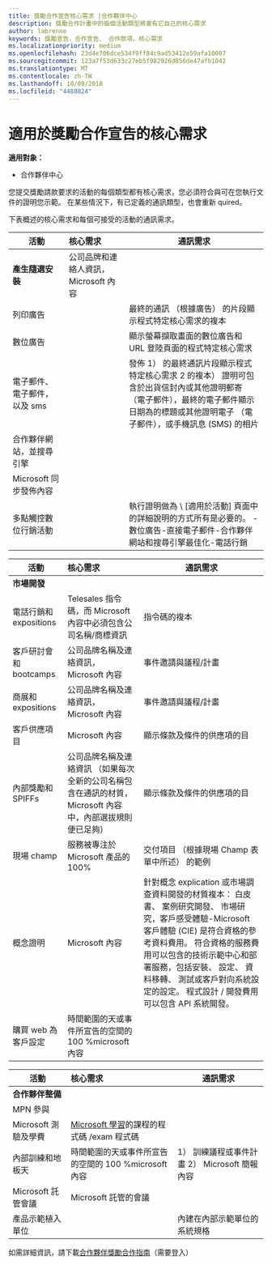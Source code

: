 ```yaml
---
title: 獎勵合作宣告核心需求 |合作夥伴中心
description: 獎勵合作計畫中的每個活動類型將會有它自己的核心需求
author: labrenne
keywords: 獎勵宣告，合作宣告、 合作款項，核心需求
ms.localizationpriority: medium
ms.openlocfilehash: 23d4e706dce534f9ff84c9ad53412e59afa10007
ms.sourcegitcommit: 123a7f53d633c27eb5f982926d856de47afb1042
ms.translationtype: MT
ms.contentlocale: zh-TW
ms.lasthandoff: 10/09/2018
ms.locfileid: "4488824"
---
```

# <a name="core-requirements-for-incentives-co-op-claims"></a>適用於獎勵合作宣告的核心需求

**適用對象：**

- 合作夥伴中心

您提交獎勵請款要求的活動的每個類型都有核心需求，您必須符合與可在您執行文件的證明您示範。 在某些情況下，有已定義的通訊類型，也會重新 quired。

下表概述的核心需求和每個可接受的活動的通訊需求。 

|**活動**   |**核心需求**   |**通訊需求**|
|--------------------------------------|:---------------------------------|---------|
|**產生隨選安裝**      |公司品牌和連絡人資訊，Microsoft 內容    |         |
|列印廣告 |                 |最終的通訊 （根據廣告） 的片段顯示程式特定核心需求的複本|
|數位廣告|            |顯示螢幕擷取畫面的數位廣告和 URL 登陸頁面的程式特定核心需求  
|電子郵件、 電子郵件，以及 sms|             |發佈 1） 的最終通訊片段顯示程式特定核心需求 2 的複本） 證明可包含於出貨信封內或其他證明郵寄 （電子郵件），最終的電子郵件顯示日期為的標題或其他證明電子 （電子郵件），或手機訊息 (SMS) 的相片|
|合作夥伴網站，並搜尋引擎|
|Microsoft 同步發佈內容|
|多點觸控數位行銷活動|     |執行證明做為 \ [適用於活動] 頁面中的詳細說明的方式所有是必要的。  -數位廣告-直接電子郵件-合作夥伴網站和搜尋引擎最佳化-電話行銷


|**活動**   |**核心需求**   |**通訊需求**|
|--------------------------------------|:---------------------------------|--------------|
|**市場開發**     
|電話行銷和 expositions|   Telesales 指令碼，而 Microsoft 內容中必須包含公司名稱/商標資訊|指令碼的複本|
|客戶研討會和 bootcamps  |公司品牌名稱及連絡資訊，Microsoft 內容|事件邀請與議程/計畫|
|商展和 expositions       |公司品牌名稱及連絡資訊，Microsoft 內容|事件邀請與議程/計畫|
|客戶供應項目   | Microsoft 內容|顯示條款及條件的供應項的目|              |
|內部獎勵和 SPIFFs   |公司品牌名稱及連絡資訊 （如果每次全新的公司名稱包含在通訊的材質，Microsoft 內容中，內部選拔規則便已足夠）|顯示條款及條件的供應項的目 |
|現場 champ     | 服務被專注於 Microsoft 產品的 100%|交付項目 （根據現場 Champ 表單中所述） 的範例|
|概念證明    | Microsoft 內容  |針對概念 explication 或市場調查資料開發的材質複本： 白皮書、 案例研究開發、 市場研究，客戶感受體驗-Microsoft 客戶體驗 (CIE) 是符合資格的參考資料費用。 符合資格的服務費用可以包含的技術示範中心和部署服務，包括安裝、 設定、 資料移轉、 測試或客戶對向系統設定的設定。 程式設計 / 開發費用可以包含 API 系統開發。 |
|購買 web 為客戶設定 | 時間範圍的天或事件所宣告的空間的 100 %microsoft 內容   |

|**活動**   |**核心需求**   |**通訊需求**|
|--------------------------------------|:---------------------------------|---------------------------|
|**合作夥伴整備**|                                       |
|MPN 參與   |                       
|Microsoft 測驗及學費   |   [Microsoft 學習](https://partner.microsoft.com/training)的課程的程式碼 /exam 程式碼|
|內部訓練和地板天 |時間範圍的天或事件所宣告的空間的 100 %microsoft 內容|1） 訓練議程或事件計畫 2） Microsoft 簡報內容|
|Microsoft 託管會議  |    Microsoft 託管的會議|    
|產品示範植入單位   |   |內建在內部示範單位的系統規格|
 如需詳細資訊，請下載[合作夥伴獎勵合作指南](https://assets.microsoft.com/coop-guidebook.pdf)（需要登入）
